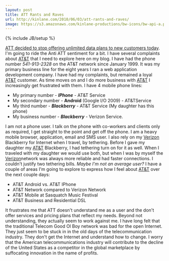 ```yaml
---
layout: post
title: ATT Rants and Raves
url: http://kinlane.com/2010/06/03/att-rants-and-raves/
image: https://s3.amazonaws.com/kinlane-productions/bw-icons/bw-api-a.png
---
```

{% include JB/setup %}
<p>
     <a href="http://www.readwriteweb.com/archives/poll_are_you_concerned_about_atts_new_data_limits.php">ATT decided to stop offering unlimited data plans to new customers today</a>. I'm going to ride the Anti ATT sentiment for a bit. I have several complaints about <a href="http://www.att.com/">AT&amp;T</a> that I need to explore here on my blog. I have had the phone number <em>541-913-2328</em> on the AT&amp;T network since January 1999. It was my primary business line for the eight years I ran a web application development company. I have had my complaints, but remained a loyal <a href="http://www.att.com/">AT&amp;T</a> customer. As time moves on and I do more business with <a href="http://www.att.com/">AT&amp;T</a> I increasingly get frustrated with them. I have 4 mobile phone lines:
</p>
<ul class="mainlist">
     <li>My primary number - <strong><em>IPhone</em></strong> - AT&amp;T Service
     </li>
     <li>My secondary number - <strong>Android</strong> (Google I/O 2009) - AT&amp;TService
     </li>
     <li>My third number - <em><strong>Blackberry</strong></em> - AT&amp;T Service (My daughter has this phone)
     </li>
     <li>My business number - <em><strong>Blackberry</strong></em> - Verizon Service.
     </li>
</ul>
<p>
     I am not a phone user. I talk on the phone with co-workers and clients only as required, I get straight to the point and get off the phone. I am a heavy mobile browser, application, email and SMS user. I also rely on my <a href="http://www22.verizon.com/">Verizon</a> Blackberry for Internet when I travel, by tethering. Before I gave my daughter my <a href="http://www.att.com/">AT&amp;T</a> Blackberry, I had tethering turn on for it as well. When I traveled with my daughter we would use both, but when I was by myself the <a href="http://www22.verizon.com/">Verizon</a>network was always more reliable and had faster connections. I couldn't justify two tethering bills. <em>Maybe I'm not an average user?</em> I have a couple of areas I'm going to explore to express how I feel about <a href="http://www.att.com/">AT&amp;T</a> over the next couple days:
</p>
<ul class="mainlist">
     <li>AT&amp;T Android vs. AT&amp;T IPhone
     </li>
     <li>AT&amp;T Network compared to Verizon Network
     </li>
     <li>AT&amp;T Mobile at Sasquatch Music Festival
     </li>
     <li>AT&amp;T Business and Residential DSL
     </li>
</ul>
<p>
     It frustrates me that ATT doesn't understand me as a user and the don't offer services and pricing plans that reflect my needs. Beyond not understanding, they actually seem to work against me. I have long felt that the traditional Telecom Good Ol Boy network was bad for the open Internet. They just seem to be stuck in in the old days of the telecommunication industry. They don't get the Internet and understand how to change. I worry that the American telecommunications industry will contribute to the decline of the United States as a competitor in the global marketplace by suffocating innovation in the name of profits.
</p>